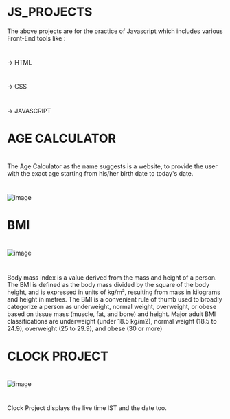 # JS_PROJECTS
The above projects are for the practice of Javascript which includes various Front-End tools like : 
#
-> HTML
#
-> CSS
#
-> JAVASCRIPT
#
# AGE CALCULATOR
# 
The Age Calculator as the name suggests is a website, to provide the user with the exact age starting from his/her birth date to today's date.
#
![image](https://user-images.githubusercontent.com/91537487/164983680-deb7d869-0840-4c75-b9df-b8699f5616e5.png)
#
# BMI
#
![image](https://user-images.githubusercontent.com/91537487/164983731-a7a5ecb3-dc16-4199-8b66-2b354a57f3bd.png)

#
Body mass index is a value derived from the mass and height of a person. The BMI is defined as the body mass divided by the square of the body height, and is expressed in units of kg/m², resulting from mass in kilograms and height in metres. The BMI is a convenient rule of thumb used to broadly categorize a person as underweight, normal weight, overweight, or obese based on tissue mass (muscle, fat, and bone) and height. Major adult BMI classifications are underweight (under 18.5 kg/m2), normal weight (18.5 to 24.9), overweight (25 to 29.9), and obese (30 or more)
#
# CLOCK PROJECT
#
![image](https://user-images.githubusercontent.com/91537487/164984553-aff16c65-3573-4109-b220-a346ea9f1ba2.png)
#
Clock Project displays the live time IST and the date too.


